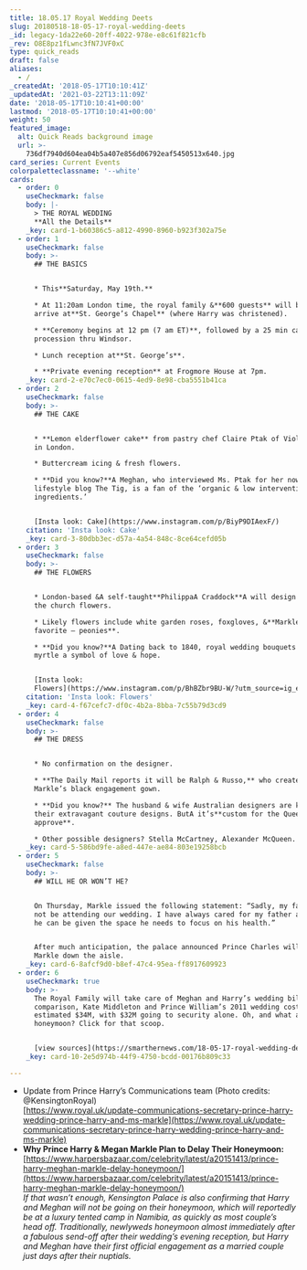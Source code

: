 ```yaml
---
title: 18.05.17 Royal Wedding Deets
slug: 20180518-18-05-17-royal-wedding-deets
_id: legacy-1da22e60-20ff-4022-978e-e8c61f821cfb
_rev: O8E8pz1fLwnc3fN7JVF0xC
type: quick_reads
draft: false
aliases:
  - /
_createdAt: '2018-05-17T10:10:41Z'
_updatedAt: '2021-03-22T13:11:09Z'
date: '2018-05-17T10:10:41+00:00'
lastmod: '2018-05-17T10:10:41+00:00'
weight: 50
featured_image:
  alt: Quick Reads background image
  url: >-
    736df7940d604ea04b5a407e856d06792eaf5450513x640.jpg
card_series: Current Events
colorpaletteclassname: '--white'
cards:
  - order: 0
    useCheckmark: false
    body: |-
      > THE ROYAL WEDDING  
      **All the Details**
    _key: card-1-b60386c5-a812-4990-8960-b923f302a75e
  - order: 1
    useCheckmark: false
    body: >-
      ## THE BASICS


      * This**Saturday, May 19th.**

      * At 11:20am London time, the royal family &**600 guests** will begin to
      arrive at**St. George’s Chapel** (where Harry was christened).

      * **Ceremony begins at 12 pm (7 am ET)**, followed by a 25 min carriage
      procession thru Windsor.

      * Lunch reception at**St. George’s**.

      * **Private evening reception** at Frogmore House at 7pm.
    _key: card-2-e70c7ec0-0615-4ed9-8e98-cba5551b41ca
  - order: 2
    useCheckmark: false
    body: >-
      ## THE CAKE


      * **Lemon elderflower cake** from pastry chef Claire Ptak of Violet Cakes
      in London.

      * Buttercream icing & fresh flowers.

      * **Did you know?**A Meghan, who interviewed Ms. Ptak for her now-defunct
      lifestyle blog The Tig, is a fan of the ‘organic & low intervention
      ingredients.’


      [Insta look: Cake](https://www.instagram.com/p/BiyP9DIAexF/)
    citation: 'Insta look: Cake'
    _key: card-3-80dbb3ec-d57a-4a54-848c-8ce64cefd05b
  - order: 3
    useCheckmark: false
    body: >-
      ## THE FLOWERS


      * London-based &A self-taught**PhilippaA Craddock**A will design all of
      the church flowers.

      * Likely flowers include white garden roses, foxgloves, &**Markle’s
      favorite – peonies**.

      * **Did you know?**A Dating back to 1840, royal wedding bouquets include
      myrtle a symbol of love & hope.


      [Insta look:
      Flowers](https://www.instagram.com/p/BhBZbr9BU-W/?utm_source=ig_embed)
    citation: 'Insta look: Flowers'
    _key: card-4-f67cefc7-df0c-4b2a-8bba-7c55b79d3cd9
  - order: 4
    useCheckmark: false
    body: >-
      ## THE DRESS


      * No confirmation on the designer.

      * **The Daily Mail reports it will be Ralph & Russo,** who created
      Markle’s black engagement gown.

      * **Did you know?** The husband & wife Australian designers are known for
      their extravagant couture designs. ButA it’s**custom for the Queen to
      approve**.

      * Other possible designers? Stella McCartney, Alexander McQueen.
    _key: card-5-586bd9fe-a8ed-447e-ae84-803e19258bcb
  - order: 5
    useCheckmark: false
    body: >-
      ## WILL HE OR WON’T HE?


      On Thursday, Markle issued the following statement: “Sadly, my father will
      not be attending our wedding. I have always cared for my father and hope
      he can be given the space he needs to focus on his health.”


      After much anticipation, the palace announced Prince Charles will walk
      Markle down the aisle.
    _key: card-6-8afcf9d0-b8ef-47c4-95ea-ff8917609923
  - order: 6
    useCheckmark: true
    body: >-
      The Royal Family will take care of Meghan and Harry’s wedding bill. For
      comparison, Kate Middleton and Prince William’s 2011 wedding cost an
      estimated $34M, with $32M going to security alone. Oh, and what about the
      honeymoon? Click for that scoop.


      [view sources](https://smarthernews.com/18-05-17-royal-wedding-deets/)
    _key: card-10-2e5d974b-44f9-4750-bcdd-00176b809c33

---
```

* Update from Prince Harry’s Communications team (Photo credits: @KensingtonRoyal)  
[https://www.royal.uk/update-communications-secretary-prince-harry-wedding-prince-harry-and-ms-markle](https://www.royal.uk/update-communications-secretary-prince-harry-wedding-prince-harry-and-ms-markle)
* **Why Prince Harry & Megan Markle Plan to Delay Their Honeymoon:**  
[https://www.harpersbazaar.com/celebrity/latest/a20151413/prince-harry-meghan-markle-delay-honeymoon/](https://www.harpersbazaar.com/celebrity/latest/a20151413/prince-harry-meghan-markle-delay-honeymoon/)  
_If that wasn’t enough, Kensington Palace is also confirming that Harry and Meghan will not be going on their honeymoon, which will reportedly be at a luxury tented camp in Namibia, as quickly as most couple’s head off. Traditionally, newlyweds honeymoon almost immediately after a fabulous send-off after their wedding’s evening reception, but Harry and Meghan have their first official engagement as a married couple just days after their nuptials._